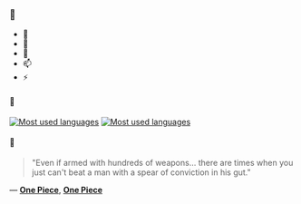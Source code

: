 ### 👋

- 🔭
- 🌱
- 💬
- 📫
- ⚡

#### 🧏

[![Most used languages](https://github-readme-stats-aynah.vercel.app/api/top-langs/?username=aynh&theme=solarized-dark&langs_count=6&layout=compact&hide_title=true)](https://github.com/anuraghazra/github-readme-stats#gh-dark-mode-only)
[![Most used languages](https://github-readme-stats-aynah.vercel.app/api/top-langs/?username=aynh&theme=solarized-light&langs_count=6&layout=compact&hide_title=true)](https://github.com/anuraghazra/github-readme-stats#gh-light-mode-only)

#### 💬

> "Even if armed with hundreds of weapons... there are times when you just can't beat a man with a spear of conviction in his gut."

&mdash; [**One Piece**](https://myanimelist.net/character.php?q=One%20Piece&cat=character), [**One Piece**](https://myanimelist.net/search/all?q=One%20Piece&cat=all)
